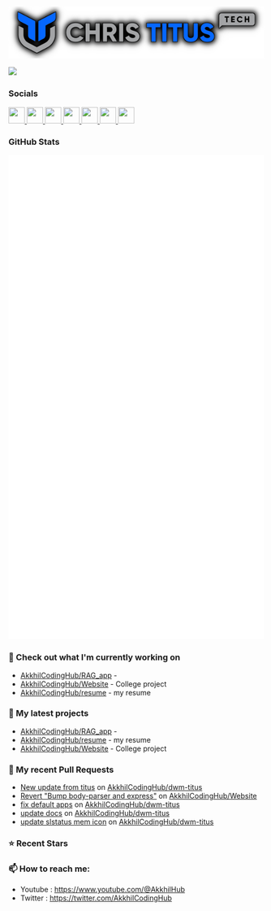 <p align="center"><img src="https://raw.githubusercontent.com/AkkhilCodingHub/AkkhilCodingHub/main/ctt-600px-github.png" /></p> 

<a href="https://www.twitch.tv/akkhilcodinghub" target="_blank" rel="noreferrer"><img
src="https://img.shields.io/twitch/status/akkhilcodinghub?style=social&label=TWITCH%20STATUS&labelColor=red&color=blue" /></a>

### Socials

<p align="left"> <a href="https://github.com/AkkhilCodingHub" target="_blank" rel="noreferrer"> <picture> <source media="(prefers-color-scheme: dark)" srcset="https://raw.githubusercontent.com/danielcranney/readme-generator/main/public/icons/socials/github-dark.svg" /> <source media="(prefers-color-scheme: light)" srcset="https://raw.githubusercontent.com/danielcranney/readme-generator/main/public/icons/socials/github.svg" /> <img src="https://raw.githubusercontent.com/danielcranney/readme-generator/main/public/icons/socials/github.svg" width="32" height="32" /> </picture> </a> <a href="https://www.instagram.com/akkhilcodinghub" target="_blank" rel="noreferrer"> <picture> <source media="(prefers-color-scheme: dark)" srcset="https://raw.githubusercontent.com/danielcranney/readme-generator/main/public/icons/socials/instagram-dark.svg" /> <source media="(prefers-color-scheme: light)" srcset="https://raw.githubusercontent.com/danielcranney/readme-generator/main/public/icons/socials/instagram.svg" /> <img src="https://raw.githubusercontent.com/danielcranney/readme-generator/main/public/icons/socials/instagram.svg" width="32" height="32" /> </picture> </a> <a href="https://www.linkedin.com/in/akkhil-sharma" target="_blank" rel="noreferrer"> <picture> <source media="(prefers-color-scheme: dark)" srcset="https://raw.githubusercontent.com/danielcranney/readme-generator/main/public/icons/socials/linkedin-dark.svg" /> <source media="(prefers-color-scheme: light)" srcset="https://raw.githubusercontent.com/danielcranney/readme-generator/main/public/icons/socials/linkedin.svg" /> <img src="https://raw.githubusercontent.com/danielcranney/readme-generator/main/public/icons/socials/linkedin.svg" width="32" height="32" /> </picture> </a> <a href="https://x.com/AkkhilCodingHub" target="_blank" rel="noreferrer"> <picture> <source media="(prefers-color-scheme: dark)" srcset="https://raw.githubusercontent.com/danielcranney/readme-generator/main/public/icons/socials/twitter-dark.svg" /> <source media="(prefers-color-scheme: light)" srcset="https://raw.githubusercontent.com/danielcranney/readme-generator/main/public/icons/socials/twitter.svg" /> <img src="https://raw.githubusercontent.com/danielcranney/readme-generator/main/public/icons/socials/twitter.svg" width="32" height="32" /> </picture> </a> <a href="https://www.youtube.com/@AkkhilHub" target="_blank" rel="noreferrer"> <picture> <source media="(prefers-color-scheme: dark)" srcset="https://raw.githubusercontent.com/danielcranney/readme-generator/main/public/icons/socials/youtube-dark.svg" /> <source media="(prefers-color-scheme: light)" srcset="https://raw.githubusercontent.com/danielcranney/readme-generator/main/public/icons/socials/youtube.svg" /> <img src="https://raw.githubusercontent.com/danielcranney/readme-generator/main/public/icons/socials/youtube.svg" width="32" height="32" /> </picture> </a> <a href="https://www.threads.net/@akkhilcodinghub" target="_blank" rel="noreferrer"> <picture> <source media="(prefers-color-scheme: dark)" srcset="https://raw.githubusercontent.com/danielcranney/readme-generator/main/public/icons/socials/threads-dark.svg" /> <source media="(prefers-color-scheme: light)" srcset="https://raw.githubusercontent.com/danielcranney/readme-generator/main/public/icons/socials/threads.svg" /> <img src="https://raw.githubusercontent.com/danielcranney/readme-generator/main/public/icons/socials/threads.svg" width="32" height="32" /> </picture> </a> <a href="https://www.twitch.tv/akkhilcodinghub" target="_blank" rel="noreferrer"> <picture> <source media="(prefers-color-scheme: dark)" srcset="https://raw.githubusercontent.com/danielcranney/readme-generator/main/public/icons/socials/twitch-dark.svg" /> <source media="(prefers-color-scheme: light)" srcset="https://raw.githubusercontent.com/danielcranney/readme-generator/main/public/icons/socials/twitch.svg" /> <img src="https://raw.githubusercontent.com/danielcranney/readme-generator/main/public/icons/socials/twitch.svg" width="32" height="32" /> </picture> </a></p>

### GitHub Stats

<p align="left"><img src="https://raw.githubusercontent.com/AkkhilCodingHub/AkkhilCodingHub/main/github-metrics.svg" /></p>

### 👷 Check out what I'm currently working on

- [AkkhilCodingHub/RAG_app](https://github.com/AkkhilCodingHub/RAG_app) - 
- [AkkhilCodingHub/Website](https://github.com/AkkhilCodingHub/Website) - College project
- [AkkhilCodingHub/resume](https://github.com/AkkhilCodingHub/resume) - my resume
### 🌱 My latest projects

- [AkkhilCodingHub/RAG_app](https://github.com/AkkhilCodingHub/RAG_app) - 
- [AkkhilCodingHub/resume](https://github.com/AkkhilCodingHub/resume) - my resume
- [AkkhilCodingHub/Website](https://github.com/AkkhilCodingHub/Website) - College project
### 🔨 My recent Pull Requests

- [New update from titus](https://github.com/AkkhilCodingHub/dwm-titus/pull/16) on [AkkhilCodingHub/dwm-titus](https://github.com/AkkhilCodingHub/dwm-titus)
- [Revert &#34;Bump body-parser and express&#34;](https://github.com/AkkhilCodingHub/Website/pull/15) on [AkkhilCodingHub/Website](https://github.com/AkkhilCodingHub/Website)
- [fix default apps](https://github.com/AkkhilCodingHub/dwm-titus/pull/15) on [AkkhilCodingHub/dwm-titus](https://github.com/AkkhilCodingHub/dwm-titus)
- [update docs](https://github.com/AkkhilCodingHub/dwm-titus/pull/14) on [AkkhilCodingHub/dwm-titus](https://github.com/AkkhilCodingHub/dwm-titus)
- [update slstatus mem icon](https://github.com/AkkhilCodingHub/dwm-titus/pull/13) on [AkkhilCodingHub/dwm-titus](https://github.com/AkkhilCodingHub/dwm-titus)
### ⭐ Recent Stars


### 📫 How to reach me:
  - Youtube   : <https://www.youtube.com/@AkkhilHub>
  - Twitter   : <https://twitter.com/AkkhilCodingHub>
